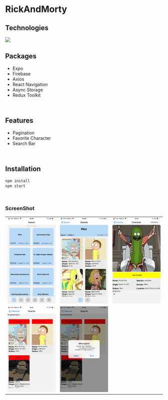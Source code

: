 # RickAndMorty

## Technologies

<img src="https://img.shields.io/badge/React_Native-20232A?style=for-the-badge&logo=react&logoColor=61DAFB">

<br/>

## Packages

- Expo
- Firebase
- Axios
- React Navigation
- Async Storage
- Redux Toolkit

<br/>

## Features

- Pagination
- Favorite Character
- Search Bar


<br/>


## Installation

```
npm install
npm start
```

<br/>



### ScreenShot

<table>
    <tbody>
        <tr>
            <td><img src="assets/SeasonScreen.jpeg" width="300" style="margin-right:30px;"/></td>
            <td><img src="assets/EpisodeScreen.jpeg" width="300" style="margin-right:30px;"/></td> 
            <td><img src="assets/AddFav.jpeg" width="300" style="margin-right:30px;"/></td> 
        </tr>
        <tr>
             <td><img src="assets/FavoriteScreen.jpeg" width="300" style="margin-right:30px;"/></td> 
            <td><img src="assets/Alert.jpeg" width="300" style="margin-right:30px;"/></td> 
        </tr>
    </tbody>
</table>
